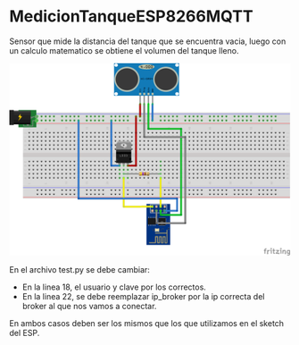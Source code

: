 # MedicionTanqueESP8266MQTT

Sensor que mide la distancia del tanque que se encuentra vacia, luego con un calculo matematico se obtiene el volumen del tanque lleno.

![Diagrama](https://raw.githubusercontent.com/gsampallo/MedicionTanqueESP8266MQTT/master/esp8266_mqtt_distancia_bb.png)

En el archivo test.py se debe cambiar:
- En la linea 18, el usuario y clave por los correctos.
- En la linea 22, se debe reemplazar ip_broker por la ip correcta del broker al que nos vamos a conectar.

En ambos casos deben ser los mismos que los que utilizamos en el sketch del ESP.
